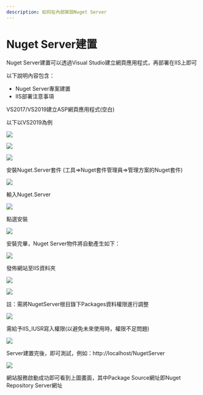 ```yaml
---
description: 如何在內部架設Nuget Server
---
```


# Nuget Server建置

Nuget Server建置可以透過Visual Studio建立網頁應用程式，再部署在IIS上即可

以下說明內容包含：

* Nuget Server專案建置
* IIS部署注意事項

VS2017/VS2019建立ASP網頁應用程式\(空白\)

以下以VS2019為例

![](../../.gitbook/assets/image%20%2831%29.png)

![](../../.gitbook/assets/image%20%28194%29.png)

![](../../.gitbook/assets/image%20%28137%29.png)

安裝Nuget.Server套件 \(工具=&gt;Nuget套件管理員=&gt;管理方案的Nuget套件\)

![](../../.gitbook/assets/image%20%28149%29.png)

輸入Nuget.Server

![](../../.gitbook/assets/image%20%28130%29.png)

點選安裝

![](../../.gitbook/assets/image%20%28179%29.png)

安裝完畢，Nuget Server物件將自動產生如下：

![](../../.gitbook/assets/image%20%2887%29.png)

發佈網站至IIS資料夾

![](../../.gitbook/assets/image%20%2833%29.png)

![](../../.gitbook/assets/image%20%28183%29.png)

註：需將NugetServer根目錄下Packages資料權限進行調整

![](../../.gitbook/assets/image%20%2855%29.png)

需給予IIS\_IUSR寫入權限\(以避免未來使用時，權限不足問題\)

![](../../.gitbook/assets/image%20%2818%29.png)

Server建置完後，即可測試，例如：http://localhost/NugetServer

![](../../.gitbook/assets/image%20%281%29.png)

網站服務啟動成功即可看到上圖畫面，其中Package Source網址即Nuget Repository Server網址

